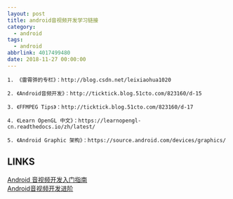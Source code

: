 ```yaml
---
layout: post
title: android音视频开发学习链接
category: 
  - android
tags: 
  - android
abbrlink: 4017499480
date: 2018-11-27 00:00:00
---
```


    1. 《雷霄骅的专栏》：http://blog.csdn.net/leixiaohua1020

    2. 《Android音频开发》：http://ticktick.blog.51cto.com/823160/d-15

    3. 《FFMPEG Tips》：http://ticktick.blog.51cto.com/823160/d-17

    4. 《Learn OpenGL 中文》：https://learnopengl-cn.readthedocs.io/zh/latest/

    5. 《Android Graphic 架构》：https://source.android.com/devices/graphics/

## LINKS

[Android 音视频开发入门指南](http://blog.51cto.com/ticktick/1956269)  
[Android音视频开发进阶](https://blog.csdn.net/eydwyz/article/details/79112260)  



